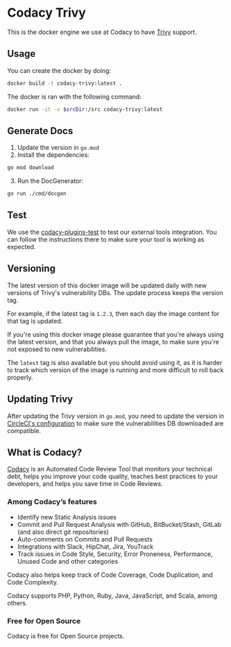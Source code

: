 # Codacy Trivy

This is the docker engine we use at Codacy to have [Trivy](https://github.com/aquasecurity/trivy) support.

## Usage

You can create the docker by doing:

  ```bash
  docker build -t codacy-trivy:latest .
  ```

The docker is ran with the following command:

  ```bash
  docker run -it -v $srcDir:/src codacy-trivy:latest
  ```

## Generate Docs

 1. Update the version in `go.mod`
 2. Install the dependencies:

```bash
go mod download
```

 3. Run the DocGenerator:

```bash
go run ./cmd/docgen
```

## Test

We use the [codacy-plugins-test](https://github.com/codacy/codacy-plugins-test) to test our external tools integration.
You can follow the instructions there to make sure your tool is working as expected.

## Versioning

The latest version of this docker image will be updated daily with new versions of Trivy's vulnerability DBs. The update process keeps the version tag.

For example, if the latest tag is `1.2.3`, then each day the image content for that tag is updated.

If you're using this docker image please guarantee that you're always using the latest version, and that you always pull the image, to make sure you're not exposed to new vulnerabilities.

The `latest` tag is also available but you should avoid using it, as it is harder to track which version of the image is running and more difficult to roll back properly.

## Updating Trivy

After updating the Trivy version in `go.mod`, you need to update the version in [CircleCI's configuration](/.circleci/config.yml) to make sure the vulnerabilities DB downloaded are compatible.

## What is Codacy?

[Codacy](https://www.codacy.com/) is an Automated Code Review Tool that monitors your technical debt, helps you improve your code quality, teaches best practices to your developers, and helps you save time in Code Reviews.

### Among Codacy’s features

- Identify new Static Analysis issues
- Commit and Pull Request Analysis with GitHub, BitBucket/Stash, GitLab (and also direct git repositories)
- Auto-comments on Commits and Pull Requests
- Integrations with Slack, HipChat, Jira, YouTrack
- Track issues in Code Style, Security, Error Proneness, Performance, Unused Code and other categories

Codacy also helps keep track of Code Coverage, Code Duplication, and Code Complexity.

Codacy supports PHP, Python, Ruby, Java, JavaScript, and Scala, among others.

### Free for Open Source

Codacy is free for Open Source projects.

